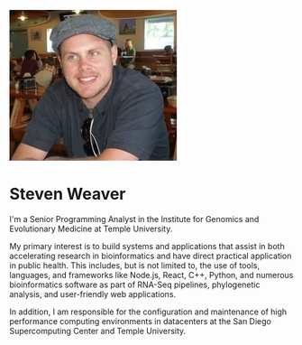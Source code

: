 ![Ocean Beach, San Diego, 2010](./s2.jpg)

# Steven Weaver

I'm a Senior Programming Analyst in the Institute for Genomics and Evolutionary
Medicine at Temple University.

My primary interest is to build systems and applications that assist in both
accelerating research in bioinformatics and have direct practical application in
public health. This includes, but is not limited to, the use of tools,
languages, and frameworks like Node.js, React, C++, Python, and numerous
bioinformatics software as part of RNA-Seq pipelines, phylogenetic analysis, and
user-friendly web applications.

In addition, I am responsible for the configuration and maintenance of high
performance computing environments in datacenters at the San Diego
Supercomputing Center and Temple University.
